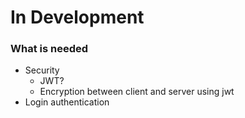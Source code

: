 # In Development

### What is needed

- Security
    - JWT?
    - Encryption between client and server using jwt
- Login authentication
